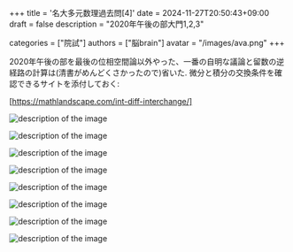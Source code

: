 +++
title = '名大多元数理過去問[4]'
date = 2024-11-27T20:50:43+09:00
draft = false
description = "2020年午後の部大門1,2,3"

categories = ["院試"]
authors = ["脳brain"]
avatar = "/images/ava.png"
+++

2020年午後の部を最後の位相空間論以外やった、一番の自明な議論と留数の逆経路の計算は(清書がめんどくさかったので)省いた. 微分と積分の交換条件を確認できるサイトを添付しておく:

<a href="https://mathlandscape.com/int-diff-interchange/">[https://mathlandscape.com/int-diff-interchange/]</a>

![description of the image](/images/2020_B_1.PNG)

![description of the image](/images/2020_B_1.jpg)

![description of the image](/images/2020_B_2.PNG)

![description of the image](/images/2020_B_2_1.jpg)

![description of the image](/images/2020_B_2_2.jpg)

![description of the image](/images/2020_B_3.PNG)

![description of the image](/images/2020_B_3_1.jpg)

![description of the image](/images/2020_B_3_2.jpg)


